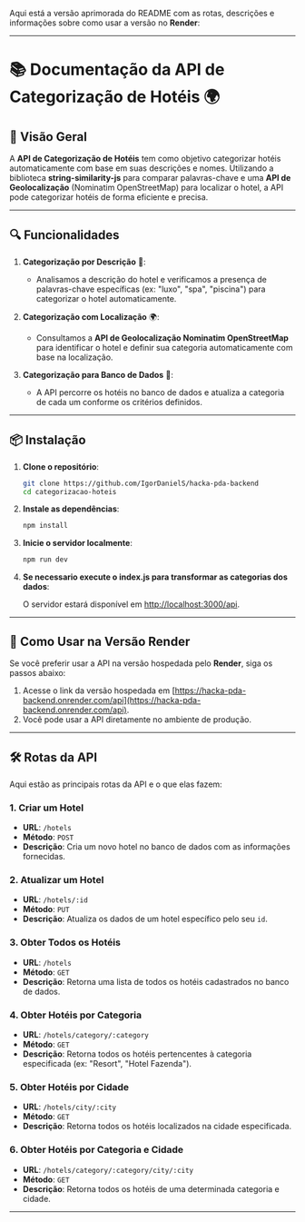 Aqui está a versão aprimorada do README com as rotas, descrições e informações sobre como usar a versão no **Render**:

---

# 📚 Documentação da API de Categorização de Hotéis 🌍

## 🚀 Visão Geral

A **API de Categorização de Hotéis** tem como objetivo categorizar hotéis automaticamente com base em suas descrições e nomes. Utilizando a biblioteca **string-similarity-js** para comparar palavras-chave e uma **API de Geolocalização** (Nominatim OpenStreetMap) para localizar o hotel, a API pode categorizar hotéis de forma eficiente e precisa.

---

## 🔍 Funcionalidades

1. **Categorização por Descrição** 📝:
   - Analisamos a descrição do hotel e verificamos a presença de palavras-chave específicas (ex: "luxo", "spa", "piscina") para categorizar o hotel automaticamente.

2. **Categorização com Localização** 🌍:
   - Consultamos a **API de Geolocalização Nominatim OpenStreetMap** para identificar o hotel e definir sua categoria automaticamente com base na localização.

3. **Categorização para Banco de Dados** 💾:
   - A API percorre os hotéis no banco de dados e atualiza a categoria de cada um conforme os critérios definidos.

---

## 📦 Instalação

1. **Clone o repositório**:
   ```bash
   git clone https://github.com/IgorDanielS/hacka-pda-backend
   cd categorizacao-hoteis
   ```

2. **Instale as dependências**:
   ```bash
   npm install
   ```

3. **Inicie o servidor localmente**:
   ```bash
   npm run dev
   ```

4. **Se necessario execute o index.js para transformar as categorias dos dados**:




   O servidor estará disponível em [http://localhost:3000/api](http://localhost:3000/api).

---

## 🚀 Como Usar na Versão Render

Se você preferir usar a API na versão hospedada pelo **Render**, siga os passos abaixo:

1. Acesse o link da versão hospedada em [https://hacka-pda-backend.onrender.com/api](https://hacka-pda-backend.onrender.com/api).
2. Você pode usar a API diretamente no ambiente de produção.

---

## 🛠️ Rotas da API

Aqui estão as principais rotas da API e o que elas fazem:

### **1. Criar um Hotel**
- **URL**: `/hotels`
- **Método**: `POST`
- **Descrição**: Cria um novo hotel no banco de dados com as informações fornecidas.

### **2. Atualizar um Hotel**
- **URL**: `/hotels/:id`
- **Método**: `PUT`
- **Descrição**: Atualiza os dados de um hotel específico pelo seu `id`.

### **3. Obter Todos os Hotéis**
- **URL**: `/hotels`
- **Método**: `GET`
- **Descrição**: Retorna uma lista de todos os hotéis cadastrados no banco de dados.

### **4. Obter Hotéis por Categoria**
- **URL**: `/hotels/category/:category`
- **Método**: `GET`
- **Descrição**: Retorna todos os hotéis pertencentes à categoria especificada (ex: "Resort", "Hotel Fazenda").

### **5. Obter Hotéis por Cidade**
- **URL**: `/hotels/city/:city`
- **Método**: `GET`
- **Descrição**: Retorna todos os hotéis localizados na cidade especificada.

### **6. Obter Hotéis por Categoria e Cidade**
- **URL**: `/hotels/category/:category/city/:city`
- **Método**: `GET`
- **Descrição**: Retorna todos os hotéis de uma determinada categoria e cidade.

---

